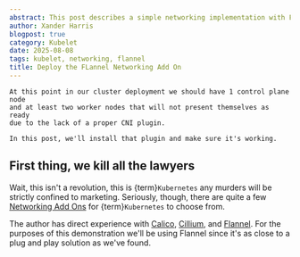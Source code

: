 ```yaml
---
abstract: This post describes a simple networking implementation with Flannel.
author: Xander Harris
blogpost: true
category: Kubelet
date: 2025-08-08
tags: kubelet, networking, flannel
title: Deploy the FLannel Networking Add On
---
```


```{topic} Progress so far
At this point in our cluster deployment we should have 1 control plane node
and at least two worker nodes that will not present themselves as ready
due to the lack of a proper CNI plugin.

In this post, we'll install that plugin and make sure it's working.
```

## First thing, we kill all the lawyers

Wait, this isn't a revolution, this is {term}`Kubernetes` any murders will be
strictly confined to marketing. Seriously, though, there are quite a few
[Networking Add Ons](https://kubernetes.io/docs/concepts/cluster-administration/addons/#networking-and-network-policy)
for {term}`Kubernetes` to choose from.

The author has direct experience with
[Calico](https://www.tigera.io/project-calico/),
[Cillium](https://github.com/cilium/cilium), and
[Flannel](https://github.com/flannel-io/flannel#deploying-flannel-manually).
For the purposes of this demonstration we'll be using Flannel since it's as
close to a plug and play solution as we've found.
